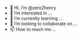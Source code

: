 - 👋 Hi, I’m @zero2henry
- 👀 I’m interested in ...
- 🌱 I’m currently learning ...
- 💞️ I’m looking to collaborate on ...
- 📫 How to reach me ...

<!---
zero2henry/zero2henry is a ✨ special ✨ repository because its `README.md` (this file) appears on your GitHub profile.
You can click the Preview link to take a look at your changes.
--->
